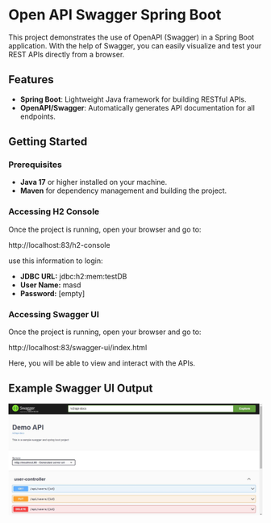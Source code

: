 # Open API Swagger Spring Boot

This project demonstrates the use of OpenAPI (Swagger) in a Spring Boot application. With the help of Swagger, you can easily visualize and test your REST APIs directly from a browser.

## Features

- **Spring Boot**: Lightweight Java framework for building RESTful APIs.
- **OpenAPI/Swagger**: Automatically generates API documentation for all endpoints.

## Getting Started

### Prerequisites

- **Java 17** or higher installed on your machine.
- **Maven** for dependency management and building the project.

### Accessing H2 Console

Once the project is running, open your browser and go to:


http://localhost:83/h2-console

use this information to login:

- **JDBC URL:** jdbc:h2:mem:testDB
- **User Name:** masd
- **Password:** [empty]
	

### Accessing Swagger UI

Once the project is running, open your browser and go to:


http://localhost:83/swagger-ui/index.html


Here, you will be able to view and interact with the APIs.

## Example Swagger UI Output

![Swagger UI Screenshot](https://github.com/m-asadi37/Open-Api-Swagger-Spring-Boot/blob/6707308b00543f0d24fb00034ffbe8b512181e21/screenshots/Screenshot%202024-10-04%20160516.jpg)
